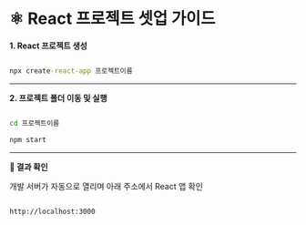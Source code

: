 # ⚛️ React 프로젝트 셋업 가이드

**1. React 프로젝트 생성**

```cmd

npx create-react-app 프로젝트이름

```

---

**2. 프로젝트 폴더 이동 및 실행**

```cmd

cd 프로젝트이름

npm start

```

---

**🚀 결과 확인**

개발 서버가 자동으로 열리며 아래 주소에서 React 앱 확인



```

http://localhost:3000

```

